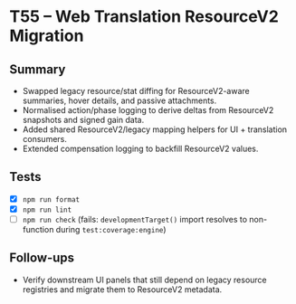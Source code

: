 # T55 – Web Translation ResourceV2 Migration

## Summary

- Swapped legacy resource/stat diffing for ResourceV2-aware summaries, hover details, and passive attachments.
- Normalised action/phase logging to derive deltas from ResourceV2 snapshots and signed gain data.
- Added shared ResourceV2/legacy mapping helpers for UI + translation consumers.
- Extended compensation logging to backfill ResourceV2 values.

## Tests

- [x] `npm run format`
- [x] `npm run lint`
- [ ] `npm run check` (fails: `developmentTarget()` import resolves to non-function during `test:coverage:engine`)

## Follow-ups

- Verify downstream UI panels that still depend on legacy resource registries and migrate them to ResourceV2 metadata.
